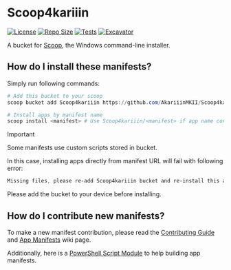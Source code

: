 # Scoop4kariiin

[![License](https://img.shields.io/github/license/AkariiinMKII/Scoop4kariiin?logo=unlicense&logoColor=959DA5&labelColor=292D32&label=License&color=34D058)](https://github.com/AkariiinMKII/Scoop4kariiin/blob/main/LICENSE)
[![Repo Size](https://img.shields.io/github/repo-size/AkariiinMKII/Scoop4kariiin?logo=github&logoColor=959DA5&labelColor=292D32&label=Repo%20Size&color=34D058)](https://github.com/AkariiinMKII/Scoop4kariiin)
[![Tests](https://github.com/AkariiinMKII/Scoop4kariiin/actions/workflows/ci.yml/badge.svg)](https://github.com/AkariiinMKII/Scoop4kariiin/actions/workflows/ci.yml)
[![Excavator](https://github.com/AkariiinMKII/Scoop4kariiin/actions/workflows/excavator.yml/badge.svg)](https://github.com/AkariiinMKII/Scoop4kariiin/actions/workflows/excavator.yml)

A bucket for [Scoop](https://github.com/ScoopInstaller/Scoop), the Windows command-line installer.

## How do I install these manifests?

Simply run following commands:

```PowerShell
# Add this bucket to your scoop
scoop bucket add Scoop4kariiin https://github.com/AkariiinMKII/Scoop4kariiin

# Install apps by manifest name
scoop install <manifest> # Use Scoop4kariiin/<manifest> if app name conflicts with ones in other bucket.
```

> [!IMPORTANT]
> Some manifests use custom scripts stored in bucket.
>
> In this case, installing apps directly from manifest URL will fail with following error:
>
> ```PowerShell
> Missing files, please re-add Scoop4kariiin bucket and re-install this app.
> ```
>
> Please add the bucket to your device before installing.

## How do I contribute new manifests?

To make a new manifest contribution, please read the [Contributing Guide](https://github.com/ScoopInstaller/.github/blob/main/.github/CONTRIBUTING.md) and [App Manifests](https://github.com/ScoopInstaller/Scoop/wiki/App-Manifests) wiki page.

Additionally, here is a [PowerShell Script Module](scripts/README.md) to help building app manifests.
